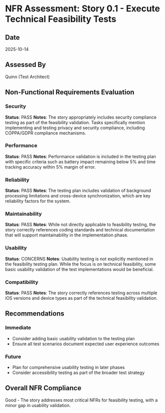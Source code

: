 # NFR Assessment: Story 0.1 - Execute Technical Feasibility Tests

## Date
2025-10-14

## Assessed By
Quinn (Test Architect)

## Non-Functional Requirements Evaluation

### Security
**Status**: PASS
**Notes**: The story appropriately includes security compliance testing as part of the feasibility validation. Tasks specifically mention implementing and testing privacy and security compliance, including COPPA/GDPR compliance mechanisms.

### Performance
**Status**: PASS
**Notes**: Performance validation is included in the testing plan with specific criteria such as battery impact remaining below 5% and time tracking accuracy within 5% margin of error.

### Reliability
**Status**: PASS
**Notes**: The testing plan includes validation of background processing limitations and cross-device synchronization, which are key reliability factors for the system.

### Maintainability
**Status**: PASS
**Notes**: While not directly applicable to feasibility testing, the story correctly references coding standards and technical documentation that will support maintainability in the implementation phase.

### Usability
**Status**: CONCERNS
**Notes**: Usability testing is not explicitly mentioned in the feasibility testing plan. While the focus is on technical feasibility, some basic usability validation of the test implementations would be beneficial.

### Compatibility
**Status**: PASS
**Notes**: The story correctly references testing across multiple iOS versions and device types as part of the technical feasibility validation.

## Recommendations

### Immediate
- Consider adding basic usability validation to the testing plan
- Ensure all test scenarios document expected user experience outcomes

### Future
- Plan for comprehensive usability testing in later phases
- Consider accessibility testing as part of the broader test strategy

## Overall NFR Compliance
Good - The story addresses most critical NFRs for feasibility testing, with a minor gap in usability validation.